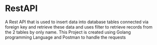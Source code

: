 # RestAPI
A Rest API that is used to insert data into database tables connected via foreign key and retrieve these data and uses filter to retrieve records from the 2 tables by only name.
This Project is created using Golang programming Language and Postman to handle the requests
